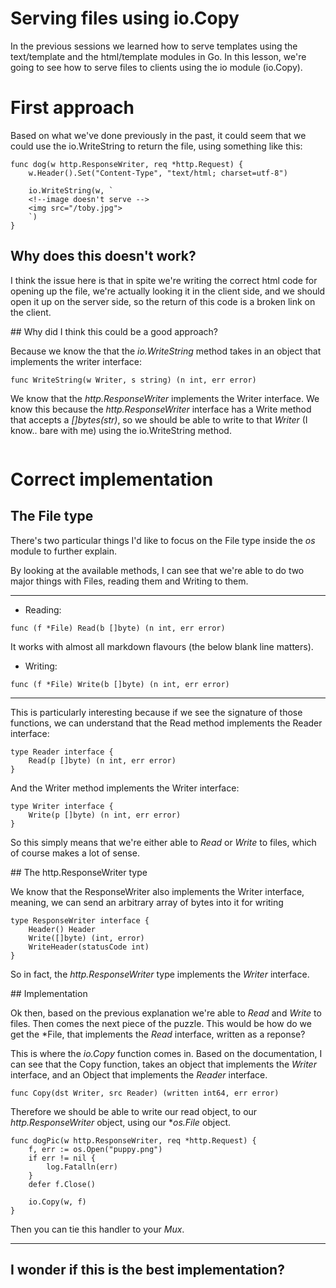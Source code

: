 # Serving files using io.Copy

In the previous sessions we learned how to serve templates using the text/template and the html/template modules in Go. In this lesson, we're going to see how to serve files to clients using the io module (io.Copy).

# First approach

Based on what we've done previously in the past, it could seem that we could use the io.WriteString to return the file, using something like this:

```
func dog(w http.ResponseWriter, req *http.Request) {
	w.Header().Set("Content-Type", "text/html; charset=utf-8")

	io.WriteString(w, `
	<!--image doesn't serve -->
	<img src="/toby.jpg">
	`)
}
```

## Why does this doesn't work?

I think the issue here is that in spite we're writing the correct html code for opening up the file, we're actually looking it in the client side, and we should open it up on the server side, so the return of this code is a broken link on the client.

## Why did I think this could be a good approach?

Because we know the that the *io.WriteString* method takes in an object that implements the writer interface:

```
func WriteString(w Writer, s string) (n int, err error)
```

We know that the *http.ResponseWriter* implements the Writer interface. We know this because the *http.ResponseWriter* interface has a Write method that accepts a *[]bytes(str)*, so we should be able to write to that *Writer* (I know..  bare with me) using the io.WriteString method.

```

```

# Correct implementation

## The File type

There's two particular things I'd like to focus on the File type inside the *os* module to further explain.

By looking at the available methods, I can see that we're able to do two major things with Files, reading them and Writing to them.

---

* Reading:

```
func (f *File) Read(b []byte) (n int, err error)
```


It works with almost all markdown flavours (the below blank line matters).


* Writing:
```
func (f *File) Write(b []byte) (n int, err error)
```

---

This is particularly interesting because if we see the signature of those functions, we can understand that the Read method implements the Reader interface:

```
type Reader interface {
	Read(p []byte) (n int, err error)
}
```

And the Writer method implements the Writer interface:

```
type Writer interface {
	Write(p []byte) (n int, err error)
}
```

So this simply means that we're either able to *Read* or *Write* to files, which of course makes a lot of sense.

## The http.ResponseWriter type

We know that the ResponseWriter also implements the Writer interface, meaning, we can send an arbitrary array of bytes into it for writing

```
type ResponseWriter interface {
	Header() Header
	Write([]byte) (int, error)
	WriteHeader(statusCode int)
}
```

So in fact, the *http.ResponseWriter* type implements the *Writer* interface.

## Implementation

Ok then, based on the previous explanation we're able to *Read* and *Write* to files. Then comes the next piece of the puzzle. This would be how do we get the *File, that implements the *Read* interface, written as a reponse?

This is where the *io.Copy* function comes in. Based on the documentation, I can see that the Copy function, takes an object that implements the *Writer* interface, and an Object that implements the *Reader* interface.

```
func Copy(dst Writer, src Reader) (written int64, err error)
```

Therefore we should be able to write our read object, to our *http.ResponseWriter* object, using our **os.File* object.


```
func dogPic(w http.ResponseWriter, req *http.Request) {
	f, err := os.Open("puppy.png")
	if err != nil {
		log.Fatalln(err)
	}
	defer f.Close()

	io.Copy(w, f)
}
```

Then you can tie this handler to your *Mux*.

--- 
I wonder if this is the best implementation?
--- 
